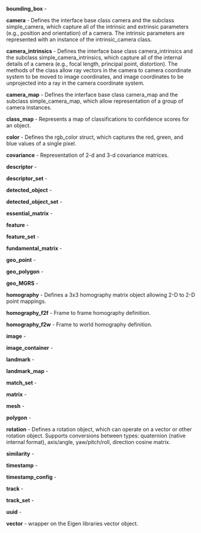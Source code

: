 **bounding_box** - 

**camera** - Defines the interface base class camera and the subclass simple_camera, which capture all of the intrinsic and extrinsic parameters (e.g., position and orientation) of a camera. The intrinsic parameters are represented with an instance of the intrinsic_camera class.

**camera_intrinsics** - Defines the interface base class camera_intrinsics and the subclass simple_camera_intrinsics, which capture all of the internal details of a camera (e.g., focal length, principal point, distortion). The methods of the class allow ray vectors in the camera to camera coordinate system to be moved to image coordinates, and image coordinates to be unprojected into a ray in the camera coordinate system.

**camera_map** - Defines the interface base class camera_map and the subclass simple_camera_map, which allow representation of a group of camera instances.

**class_map** - Represents a map of classifications to confidence scores for an object.

**color** - Defines the rgb_color struct, which captures the red, green, and blue values of a single pixel.

**covariance** - Representation of 2-d and 3-d covariance matrices.

**descriptor** - 

**descriptor_set** - 

**detected_object** - 

**detected_object_set** - 

**essential_matrix** - 

**feature** - 

**feature_set** - 

**fundamental_matrix** - 

**geo_point** - 

**geo_polygon** - 

**geo_MGRS** - 

**homography** - Defines a 3x3 homography matrix object allowing 2-D to 2-D point mappings.

**homography_f2f** - Frame to frame homography definition.

**homography_f2w** - Frame to world homography definition.

**image** - 

**image_container** - 

**landmark** - 

**landmark_map** - 

**match_set** - 

**matrix** - 

**mesh** - 

**polygon** - 

**rotation** - Defines a rotation object, which can operate on a vector or other rotation object. Supports conversions between types: quaternion (native internal format), axis/angle, yaw/pitch/roll, direction cosine matrix.

**similarity** - 

**timestamp** - 

**timestamp_config** - 

**track** - 

**track_set** - 

**uuid** - 

**vector** - wrapper on the Eigen libraries vector object.
